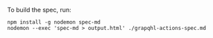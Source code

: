 To build the spec, run:

```
npm install -g nodemon spec-md
nodemon --exec 'spec-md > output.html' ./grapqhl-actions-spec.md
```
